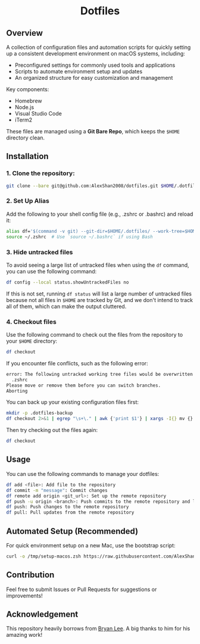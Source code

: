 <div>
  <h1 align="center">Dotfiles</h1>
</div>

## Overview

A collection of configuration files and automation scripts for quickly setting up a consistent development environment on macOS systems, including:

- Preconfigured settings for commonly used tools and applications
- Scripts to automate environment setup and updates
- An organized structure for easy customization and management

Key components:

- Homebrew
- Node.js
- Visual Studio Code
- iTerm2

These files are managed using a **Git Bare Repo**, which keeps the `$HOME` directory clean.

## Installation

### 1. Clone the repository:

```sh
git clone --bare git@github.com:AlexShan2008/dotfiles.git $HOME/.dotfiles
```

### 2. Set Up Alias

Add the following to your shell config file (e.g., .zshrc or .bashrc) and reload it:

```sh
alias df='$(command -v git) --git-dir=$HOME/.dotfiles/ --work-tree=$HOME'
source ~/.zshrc  # Use `source ~/.bashrc` if using Bash
```

### 3. Hide untracked files

To avoid seeing a large list of untracked files when using the `df` command, you can use the following command:

```sh
df config --local status.showUntrackedFiles no
```

If this is not set, running `df status` will list a large number of untracked files because not all files in `$HOME` are tracked by Git, and we don't intend to track all of them, which can make the output cluttered.

### 4. Checkout files

Use the following command to check out the files from the repository to your `$HOME` directory:

```sh
df checkout
```

If you encounter file conflicts, such as the following error:

```sh
error: The following untracked working tree files would be overwritten by checkout:
  .zshrc
Please move or remove them before you can switch branches.
Aborting
```

You can back up your existing configuration files first:

```sh
mkdir -p .dotfiles-backup
df checkout 2>&1 | egrep "\s+\." | awk {'print $1'} | xargs -I{} mv {} .dotfiles-backup/{}
```

Then try checking out the files again:

```sh
df checkout
```

## Usage

You can use the following commands to manage your dotfiles:

```sh
df add <file>: Add file to the repository
df commit -m "message": Commit changes
df remote add origin <git_url>: Set up the remote repository
df push -u origin <branch>: Push commits to the remote repository and link the remote branch to the local branch
df push: Push changes to the remote repository
df pull: Pull updates from the remote repository
```

## Automated Setup (Recommended)

For quick environment setup on a new Mac, use the bootstrap script:

```sh
curl -o /tmp/setup-macos.zsh https://raw.githubusercontent.com/AlexShan2008/dotfiles/main/.config/scripts/setup-macos.zsh && chmod +x /tmp/setup-macos.zsh && /tmp/setup-macos.zsh
```

## Contribution

Feel free to submit Issues or Pull Requests for suggestions or improvements!

## Acknowledgement

This repository heavily borrows from [Bryan Lee](https://github.com/liby/dotfiles). A big thanks to him for his amazing work!
